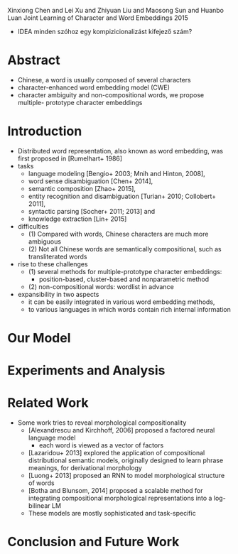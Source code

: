 Xinxiong Chen and Lei Xu and Zhiyuan Liu and Maosong Sun and Huanbo Luan
Joint Learning of Character and Word Embeddings
2015

* IDEA minden szóhoz egy kompizicionalizást kifejező szám?

# Abstract

* Chinese, a word is usually composed of several characters
* character-enhanced word embedding model (CWE)
* character ambiguity and non-compositional words, we propose multiple-
  prototype character embeddings

#  Introduction

* Distributed word representation, also known as word embedding, was first
  proposed in [Rumelhart+ 1986]
* tasks
  * language modeling [Bengio+ 2003; Mnih and Hinton, 2008],
  * word sense disambiguation [Chen+ 2014],
  * semantic composition [Zhao+ 2015],
  * entity recognition and disambiguation [Turian+ 2010; Collobert+ 2011],
  * syntactic parsing [Socher+ 2011; 2013] and
  * knowledge extraction [Lin+ 2015]
* difficulties
  * (1) Compared with words, Chinese characters are much more ambiguous
  * (2) Not all Chinese words are semantically compositional, 
    such as transliterated words
* rise to these challenges
  * (1) several methods for multiple-prototype character embeddings:
    * position-based, cluster-based and nonparametric method
  * (2) non-compositional words: wordlist in advance
* expansibility in two aspects
  * it can be easily integrated in various word embedding methods,
  * to various languages in which words contain rich internal information

#  Our Model

#  Experiments and Analysis

#  Related Work

* Some work tries to reveal morphological compositionality
  * [Alexandrescu and Kirchhoff, 2006] proposed a factored neural language model
    * each word is viewed as a vector of factors
  * [Lazaridou+ 2013] explored the application of compositional distributional
    semantic models, originally designed to learn phrase meanings, for
    derivational morphology
  * [Luong+ 2013] proposed an RNN to model morphological structure of words
  * [Botha and Blunsom, 2014] proposed a scalable method for integrating
    compositional morphological representations into a log-bilinear LM
  * These models are mostly sophisticated and task-specific

#  Conclusion and Future Work
